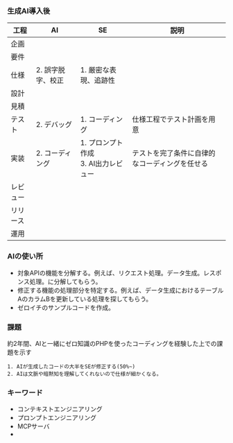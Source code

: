 ### 生成AI導入後


| 工程   | AI         | SE                          | 説明                           |
|------|------------|-----------------------------|------------------------------|
| 企画   |            |                             |                              |  
| 要件   |            |                             |                              |  
| 仕様   | 2. 誤字脱字、校正 | 1. 厳密な表現、追跡性                |                              |  
| 設計   |            |                             |                              |  
| 見積   |            |                             |                              |  
| テスト  | 2. デバッグ    | 1. コーディング                   | 仕様工程でテスト計画を用意                |  
| 実装   | 2. コーディング  | 1. プロンプト作成<br/> 3. AI出力レビュー | テストを完了条件に自律的なコーディングを任せる<br/> |  
| レビュー |            |                             |                              |  
| リリース |            |                             |                              |  
| 運用   |            |                             |                              |  

### AIの使い所

- 対象APIの機能を分解する。例えば、リクエスト処理。データ生成。レスポンス処理。に分解してもらう。
- 修正する機能の処理部分を特定する。例えば、データ生成におけるテーブルAのカラムBを更新している処理を探してもらう。
- ゼロイチのサンプルコードを作成。
### 課題

約2年間、AIと一緒にゼロ知識のPHPを使ったコーディングを経験した上での課題を示す

```
1. AIが生成したコードの大半をSEが修正する(50%~)
2. AIは文脈や暗黙知を理解してくれないので仕様が細かくなる。
```

### キーワード

- コンテキストエンジニアリング
- プロンプトエンジニアリング
- MCPサーバ
- 

